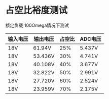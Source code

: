 # 占空比裕度测试
额定负载 100Omega情况下测试

| 输入电压 | 输出电压 | 占空比 | ADC电压 |
| -------- | -------- | ------ | ------- |
| 18V      | 61.94V   | 25%    | 5.437V  |
| 18V      | 53.436V  | 30%    | 4.741V  |
| 18V      | 40.108V  | 40%    | 3.677V  |
| 18V      | 32.822V  | 50%    | 2.991V  |
| 18V      | 27.720V  | 60%    | 2.524V  |
| 18V      | 23.959V  | 70%    | 2.175V  |

